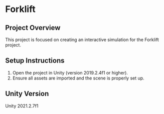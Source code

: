 # Forklift
## Project Overview
This project is focused on creating an interactive simulation for the Forklift project.

## Setup Instructions
1. Open the project in Unity (version 2019.2.4f1 or higher).
2. Ensure all assets are imported and the scene is properly set up.

## Unity Version
Unity 2021.2.7f1
